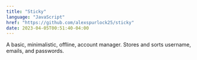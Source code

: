 ```yaml
---
title: "Sticky"
language: "JavaScript"
href: "https://github.com/alexspurlock25/sticky"
date: 2023-04-05T00:51:40-04:00
---
```


A basic, minimalistic, offline, account manager. Stores and sorts username, emails, and passwords.


